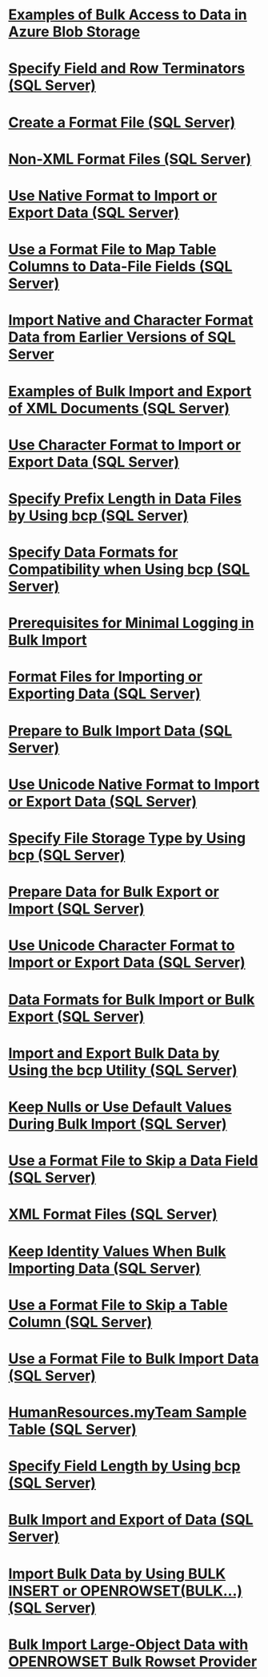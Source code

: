 # [Examples of Bulk Access to Data in Azure Blob Storage](examples-of-bulk-access-to-data-in-azure-blob-storage.md)
# [Specify Field and Row Terminators (SQL Server)](specify-field-and-row-terminators-sql-server.md)
# [Create a Format File (SQL Server)](create-a-format-file-sql-server.md)
# [Non-XML Format Files (SQL Server)](non-xml-format-files-sql-server.md)
# [Use Native Format to Import or Export Data (SQL Server)](use-native-format-to-import-or-export-data-sql-server.md)
# [Use a Format File to Map Table Columns to Data-File Fields (SQL Server)](use-a-format-file-to-map-table-columns-to-data-file-fields-sql-server.md)
# [Import Native and Character Format Data from Earlier Versions of SQL Server](import-native-and-character-format-data-from-earlier-versions-of-sql-server.md)
# [Examples of Bulk Import and Export of XML Documents (SQL Server)](examples-of-bulk-import-and-export-of-xml-documents-sql-server.md)
# [Use Character Format to Import or Export Data (SQL Server)](use-character-format-to-import-or-export-data-sql-server.md)
# [Specify Prefix Length in Data Files by Using bcp (SQL Server)](specify-prefix-length-in-data-files-by-using-bcp-sql-server.md)
# [Specify Data Formats for Compatibility when Using bcp (SQL Server)](specify-data-formats-for-compatibility-when-using-bcp-sql-server.md)
# [Prerequisites for Minimal Logging in Bulk Import](prerequisites-for-minimal-logging-in-bulk-import.md)
# [Format Files for Importing or Exporting Data (SQL Server)](format-files-for-importing-or-exporting-data-sql-server.md)
# [Prepare to Bulk Import Data (SQL Server)](prepare-to-bulk-import-data-sql-server.md)
# [Use Unicode Native Format to Import or Export Data (SQL Server)](use-unicode-native-format-to-import-or-export-data-sql-server.md)
# [Specify File Storage Type by Using bcp (SQL Server)](specify-file-storage-type-by-using-bcp-sql-server.md)
# [Prepare Data for Bulk Export or Import (SQL Server)](prepare-data-for-bulk-export-or-import-sql-server.md)
# [Use Unicode Character Format to Import or Export Data (SQL Server)](use-unicode-character-format-to-import-or-export-data-sql-server.md)
# [Data Formats for Bulk Import or Bulk Export (SQL Server)](data-formats-for-bulk-import-or-bulk-export-sql-server.md)
# [Import and Export Bulk Data by Using the bcp Utility (SQL Server)](import-and-export-bulk-data-by-using-the-bcp-utility-sql-server.md)
# [Keep Nulls or Use Default Values During Bulk Import (SQL Server)](keep-nulls-or-use-default-values-during-bulk-import-sql-server.md)
# [Use a Format File to Skip a Data Field (SQL Server)](use-a-format-file-to-skip-a-data-field-sql-server.md)
# [XML Format Files (SQL Server)](xml-format-files-sql-server.md)
# [Keep Identity Values When Bulk Importing Data (SQL Server)](keep-identity-values-when-bulk-importing-data-sql-server.md)
# [Use a Format File to Skip a Table Column (SQL Server)](use-a-format-file-to-skip-a-table-column-sql-server.md)
# [Use a Format File to Bulk Import Data (SQL Server)](use-a-format-file-to-bulk-import-data-sql-server.md)
# [HumanResources.myTeam Sample Table (SQL Server)](humanresources-myteam-sample-table-sql-server.md)
# [Specify Field Length by Using bcp (SQL Server)](specify-field-length-by-using-bcp-sql-server.md)
# [Bulk Import and Export of Data (SQL Server)](bulk-import-and-export-of-data-sql-server.md)
# [Import Bulk Data by Using BULK INSERT or OPENROWSET(BULK...) (SQL Server)](import-bulk-data-by-using-bulk-insert-or-openrowset-bulk-sql-server.md)
# [Bulk Import Large-Object Data with OPENROWSET Bulk Rowset Provider](bulk-import-large-object-data-with-openrowset-bulk-rowset-provider.md)
